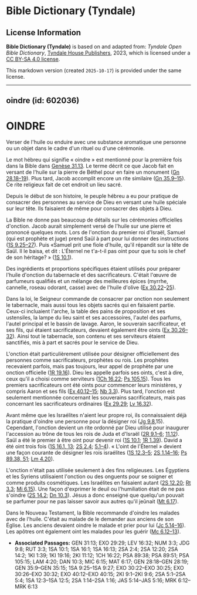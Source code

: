 # Bible Dictionary (Tyndale)

## License Information

**Bible Dictionary (Tyndale)** is based on and adapted from: _Tyndale Open Bible Dictionary_, [Tyndale House Publishers](https://tyndaleopenresources.com/), 2023, which is licensed under a [CC BY-SA 4.0 license](https://creativecommons.org/licenses/by-sa/4.0/legalcode.en).

This markdown version (created `2025-10-17`) is provided under the same license.



--------------------------------

## oindre (id: 602036)

OINDRE
======

Verser de l'huile ou enduire avec une substance aromatique une personne ou un objet dans le cadre d'un rituel ou d'une cérémonie.

Le mot hébreu qui signifie « oindre » est mentionné pour la première fois dans la Bible dans [Genèse 31\.13](https://ref.ly/Gen31:13). Le terme décrit ce que Jacob fait en versant de l'huile sur la pierre de Béthel pour en faire un monument ([Gn 28\.18–19](https://ref.ly/Gen28:18-Gen28:19)). Plus tard, Jacob accomplit encore un rite similaire ([Gn 35\.9–15](https://ref.ly/Gen35:9-Gen35:15)). Ce rite religieux fait de cet endroit un lieu sacré.

Depuis le début de son histoire, le peuple hébreu a eu pour pratique de consacrer des personnes au service de Dieu en versant une huile spéciale sur leur tête. Ils faisaient de même pour consacrer des objets à Dieu.

La Bible ne donne pas beaucoup de détails sur les cérémonies officielles d'onction. Jacob aurait simplement versé de l'huile sur une pierre et prononcé quelques mots. Lors de l'onction du premier roi d'Israël, Samuel (qui est prophète et juge) prend Saül à part pour lui donner des instructions ([1S 9\.25–27](https://ref.ly/1Sam9:25-1Sam9:27)). Puis «Samuel prit une fiole d'huile, qu'il répandit sur la tête de Saül. Il le baisa, et dit : L'Éternel ne t'a\-t\-il pas oint pour que tu sois le chef de son héritage? » ([1S 10\.1](https://ref.ly/1Sam10:1)).

Des ingrédients et proportions spécifiques étaient utilisés pour préparer l'huile d'onction du tabernacle et des sacrificateurs. C'était l'œuvre de parfumeurs qualifiés et un mélange des meilleures épices (myrrhe, cannelle, roseau odorant, casse) avec de l'huile d'olive ([Ex 30\.22](https://ref.ly/Exod30:22-Exod30:25)–[25](https://ref.ly/Exod30:22-Exod30:25)).

Dans la loi, le Seigneur commande de consacrer par onction non seulement le tabernacle, mais aussi tous les objets sacrés qui en faisaient partie. Ceux\-ci incluaient l'arche, la table des pains de proposition et ses ustensiles, la lampe du lieu saint et ses accessoires, l'autel des parfums, l'autel principal et le bassin de lavage. Aaron, le souverain sacrificateur, et ses fils, qui étaient sacrificateurs, devaient également être oints ([Ex 30\.26–32](https://ref.ly/Exod30:26-Exod30:32)). Ainsi tout le tabernacle, son contenu et ses serviteurs étaient sanctifiés, mis à part et sacrés pour le service de Dieu.

L'onction était particulièrement utilisée pour désigner officiellement des personnes comme sacrificateurs, prophètes ou rois. Les prophètes recevaient parfois, mais pas toujours, leur appel de prophète par une onction officielle ([1R 19\.16](https://ref.ly/1Kgs19:16)). Dieu les appelle parfois ses oints, c'est à dire, ceux qu'il a choisi comme serviteurs ([1Ch 16\.22](https://ref.ly/1Chr16:22); [Ps 105\.15](https://ref.ly/Ps105:15)). Tous les premiers sacrificateurs ont été oints pour commencer leurs ministères, y compris Aaron et ses fils ([Ex 40\.12–15](https://ref.ly/Exod40:12-Exod40:15); [Nb 3\.3](https://ref.ly/Num3:3)). Plus tard, l'onction est seulement mentionnée concernant les souverains sacrificateurs, mais pas concernant les sacrificateurs ordinaires ([Ex 29\.29](https://ref.ly/Exod29:29); [Lv 16\.32](https://ref.ly/Lev16:32)).

Avant même que les Israélites n'aient leur propre roi, ils connaissaient déjà la pratique d'oindre une personne pour la désigner roi ([Jg 9\.8](https://ref.ly/Judg9:8),15\). Cependant, l'onction devient un rite ordonné par Dieu utilisé pour inaugurer l'accession au trône de tous les rois de Juda et d'Israël ([2R 9\.1–6](https://ref.ly/2Kgs9:1-2Kgs9:6); [11\.12](https://ref.ly/2Kgs11:12)). Saül a été le premier à être oint pour devenir roi ([1S 10\.1](https://ref.ly/1Sam10:1); [1R 1\.39](https://ref.ly/1Kgs1:39)). David a été oint trois fois ([1S 16\.1, 13](https://ref.ly/1Sam16:1,1Sam16:13); [2S 2\.4](https://ref.ly/2Sam2:4); [5\.1–4](https://ref.ly/2Sam5:1-2Sam5:4)). « L'oint de l'Éternel » devient une façon courante de désigner les rois israélites ([1S 12\.3–5](https://ref.ly/1Sam12:3-1Sam12:5); [2S 1\.14–16](https://ref.ly/2Sam1:14-2Sam1:16); [Ps 89\.38, 51](https://ref.ly/Ps89:38,Ps89:51); [Lm 4\.20](https://ref.ly/Lam4:20)).

L'onction n'était pas utilisée seulement à des fins religieuses. Les Égyptiens et les Syriens utilisaient l'onction ou des onguents pour se soigner et comme produits cosmétiques. Les Israélites en faisaient autant ([2S 12\.20](https://ref.ly/2Sam12:20); [Rt 3\.3](https://ref.ly/Ruth3:3); [Mi 6\.15](https://ref.ly/Mic6:15)). Une façon d'exprimer le deuil ou l'humiliation était de ne pas s'oindre ([2S 14\.2](https://ref.ly/2Sam14:2); [Dn 10\.3](https://ref.ly/Dan10:3)). Jésus a donc enseigné que quelqu'un pouvait se parfumer pour ne pas laisser savoir aux autres qu'il jeûnait ([Mt 6\.17](https://ref.ly/Matt6:17)).

Dans le Nouveau Testament, la Bible recommande d'oindre les malades avec de l'huile. C'était au malade de le demander aux anciens de son Église. Les anciens devaient oindre le malade et prier pour lui ([Jc 5\.14–16](https://ref.ly/Jas5:14-Jas5:16)). Les apôtres ont également oint les malades pour les guérir ([Mc 6\.12–13](https://ref.ly/Mark6:12-Mark6:13)).

* **Associated Passages:** GEN 31:13; EXO 29:29; LEV 16:32; NUM 3:3; JDG 9:8; RUT 3:3; 1SA 10:1; 1SA 16:1; 1SA 16:13; 2SA 2:4; 2SA 12:20; 2SA 14:2; 1KI 1:39; 1KI 19:16; 2KI 11:12; 1CH 16:22; PSA 89:38; PSA 89:51; PSA 105:15; LAM 4:20; DAN 10:3; MIC 6:15; MAT 6:17; GEN 28:18–GEN 28:19; GEN 35:9–GEN 35:15; 1SA 9:25–1SA 9:27; EXO 30:22–EXO 30:25; EXO 30:26–EXO 30:32; EXO 40:12–EXO 40:15; 2KI 9:1–2KI 9:6; 2SA 5:1–2SA 5:4; 1SA 12:3–1SA 12:5; 2SA 1:14–2SA 1:16; JAS 5:14–JAS 5:16; MRK 6:12–MRK 6:13

